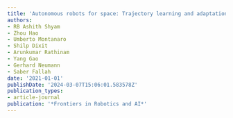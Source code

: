 ```yaml
---
title: 'Autonomous robots for space: Trajectory learning and adaptation using imitation'
authors:
- RB Ashith Shyam
- Zhou Hao
- Umberto Montanaro
- Shilp Dixit
- Arunkumar Rathinam
- Yang Gao
- Gerhard Neumann
- Saber Fallah
date: '2021-01-01'
publishDate: '2024-03-07T15:06:01.583578Z'
publication_types:
- article-journal
publication: '*Frontiers in Robotics and AI*'
---
```

